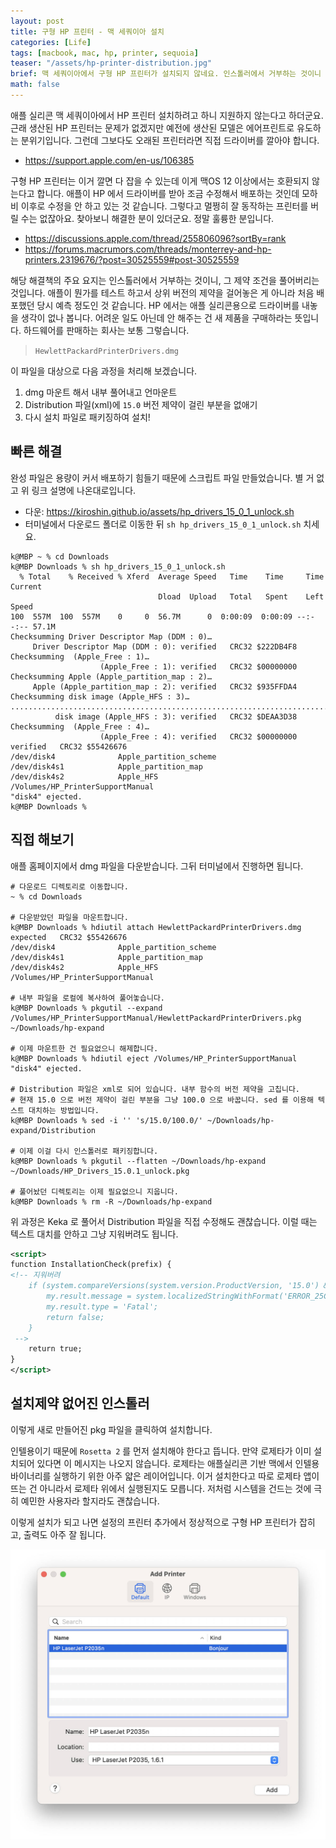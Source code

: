 ```yaml
---
layout: post
title: 구형 HP 프린터 - 맥 세쿼이아 설치
categories: [Life]
tags: [macbook, mac, hp, printer, sequoia]
teaser: "/assets/hp-printer-distribution.jpg"
brief: 맥 세쿼이아에서 구형 HP 프린터가 설치되지 않네요. 인스톨러에서 거부하는 것이니 그 조건제약을 풀어리고 설치하는 방법이 있습니다. 애플이 뭔가를 테스트 하고서 상위 버전의 제약을 걸어놓은 게 아닌 것 같습니다. HP 에서는 구형 기기 드라이버를 새로 내놓을 생각이 없나 봅니다.
math: false
---
```


애플 실리콘 맥 세쿼이아에서 HP 프린터 설치하려고 하니 지원하지 않는다고 하더군요. 근래 생산된 HP 프린터는 문제가 없겠지만 예전에 생산된 모델은 에어프린트로 유도하는 분위기입니다. 그런데 그보다도 오래된 프린터라면 직접 드라이버를 깔아야 합니다.

* <https://support.apple.com/en-us/106385>

구형 HP 프린터는 이거 깔면 다 잡을 수 있는데 이게 맥OS 12 이상에서는 호환되지 않는다고 합니다. 애플이 HP 에서 드라이버를 받아 조금 수정해서 배포하는 것인데 모하비 이후로 수정을 안 하고 있는 것 같습니다. 그렇다고 멀쩡히 잘 동작하는 프린터를 버릴 수는 없잖아요. 찾아보니 해결한 분이 있더군요. 정말 훌륭한 분입니다.

* <https://discussions.apple.com/thread/255806096?sortBy=rank>
* <https://forums.macrumors.com/threads/monterrey-and-hp-printers.2319676/?post=30525559#post-30525559>

해당 해결책의 주요 요지는 인스톨러에서 거부하는 것이니, 그 제약 조건을 풀어버리는 것입니다. 애플이 뭔가를 테스트 하고서 상위 버전의 제약을 걸어놓은 게 아니라 처음 배포했던 당시 예측 정도인 것 같습니다. HP 에서는 애플 실리콘용으로 드라이버를 내놓을 생각이 없나 봅니다. 어려운 일도 아닌데 안 해주는 건 새 제품을 구매하라는 뜻입니다. 하드웨어를 판매하는 회사는 보통 그렇습니다.

> `HewlettPackardPrinterDrivers.dmg`

이 파일을 대상으로 다음 과정을 처리해 보겠습니다.

1. dmg 마운트 해서 내부 풀어내고 언마운트
2. Distribution 파일(xml)에 `15.0` 버전 제약이 걸린 부분을 없애기
3. 다시 설치 파일로 패키징하여 설치!


## 빠른 해결
완성 파일은 용량이 커서 배포하기 힘들기 때문에 스크립트 파일 만들었습니다. 별 거 없고 위 링크 설명에 나온대로입니다.

* 다운: <https://kiroshin.github.io/assets/hp_drivers_15_0_1_unlock.sh>
* 터미널에서 다운로드 폴더로 이동한 뒤 `sh hp_drivers_15_0_1_unlock.sh` 치세요.

```shell
k@MBP ~ % cd Downloads
k@MBP Downloads % sh hp_drivers_15_0_1_unlock.sh
  % Total    % Received % Xferd  Average Speed   Time    Time     Time  Current
                                 Dload  Upload   Total   Spent    Left  Speed
100  557M  100  557M    0     0  56.7M      0  0:00:09  0:00:09 --:--:-- 57.1M
Checksumming Driver Descriptor Map (DDM : 0)…
     Driver Descriptor Map (DDM : 0): verified   CRC32 $222DB4F8
Checksumming  (Apple_Free : 1)…
                    (Apple_Free : 1): verified   CRC32 $00000000
Checksumming Apple (Apple_partition_map : 2)…
     Apple (Apple_partition_map : 2): verified   CRC32 $935FFDA4
Checksumming disk image (Apple_HFS : 3)…
...............................................................................
          disk image (Apple_HFS : 3): verified   CRC32 $DEAA3D38
Checksumming  (Apple_Free : 4)…
                    (Apple_Free : 4): verified   CRC32 $00000000
verified   CRC32 $55426676
/dev/disk4              Apple_partition_scheme
/dev/disk4s1            Apple_partition_map
/dev/disk4s2            Apple_HFS                       /Volumes/HP_PrinterSupportManual
"disk4" ejected.
k@MBP Downloads %
```


## 직접 해보기
애플 홈페이지에서 dmg 파일을 다운받습니다. 그뒤 터미널에서 진행하면 됩니다.

```shell
# 다운로드 디렉토리로 이동합니다.
~ % cd Downloads

# 다운받았던 파일을 마운트합니다.
k@MBP Downloads % hdiutil attach HewlettPackardPrinterDrivers.dmg
expected   CRC32 $55426676
/dev/disk4              Apple_partition_scheme
/dev/disk4s1            Apple_partition_map
/dev/disk4s2            Apple_HFS                       /Volumes/HP_PrinterSupportManual

# 내부 파일을 로컬에 복사하여 풀어놓습니다.
k@MBP Downloads % pkgutil --expand /Volumes/HP_PrinterSupportManual/HewlettPackardPrinterDrivers.pkg ~/Downloads/hp-expand

# 이제 마운트한 건 필요없으니 해제합니다.
k@MBP Downloads % hdiutil eject /Volumes/HP_PrinterSupportManual
"disk4" ejected.

# Distribution 파일은 xml로 되어 있습니다. 내부 함수의 버전 제약을 고칩니다.
# 현재 15.0 으로 버전 제약이 걸린 부분을 그냥 100.0 으로 바꿉니다. sed 를 이용해 텍스트 대치하는 방법입니다.
k@MBP Downloads % sed -i '' 's/15.0/100.0/' ~/Downloads/hp-expand/Distribution

# 이제 이걸 다시 인스톨러로 패키징합니다.
k@MBP Downloads % pkgutil --flatten ~/Downloads/hp-expand ~/Downloads/HP_Drivers_15.0.1_unlock.pkg

# 풀어놨던 디렉토리는 이제 필요없으니 지웁니다.
k@MBP Downloads % rm -R ~/Downloads/hp-expand
```

위 과정은 Keka 로 풀어서 Distribution 파일을 직접 수정해도 괜찮습니다. 이럴 때는 텍스트 대치를 안하고 그냥 지워버려도 됩니다.

```xml
<script>
function InstallationCheck(prefix) {
<!-- 지워버려
    if (system.compareVersions(system.version.ProductVersion, '15.0') &gt; 0) {
        my.result.message = system.localizedStringWithFormat('ERROR_25CBFE41C7', '15.0');
        my.result.type = 'Fatal';
        return false;
    }
 -->
    return true;
}
</script>
```


## 설치제약 없어진 인스톨러
이렇게 새로 만들어진 pkg 파일을 클릭하여 설치합니다.

인텔용이기 때문에 `Rosetta 2` 를 먼저 설치해야 한다고 뜹니다. 만약 로제타가 이미 설치되어 있다면 이 메시지는 나오지 않습니다. 로제타는 애플실리콘 기반 맥에서 인텔용 바이너리를 실행하기 위한 아주 얇은 레이어입니다. 이거 설치한다고 따로 로제타 앱이 뜨는 건 아니라서 로제타 위에서 실행된지도 모릅니다. 저처럼 시스템을 건드는 것에 극히 예민한 사용자라 할지라도 괜찮습니다.

이렇게 설치가 되고 나면 설정의 프린터 추가에서 정상적으로 구형 HP 프린터가 잡히고, 출력도 아주 잘 됩니다.

![installed](/assets/hp_printer_installed.jpg)
